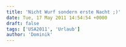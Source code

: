 ```yaml
---
title: 'Nicht Wurf sondern erste Nacht ;)'
date: Tue, 17 May 2011 14:54:54 +0000
draft: false
tags: ['USA2011', 'Urlaub']
author: 'Dominik'
---
```


